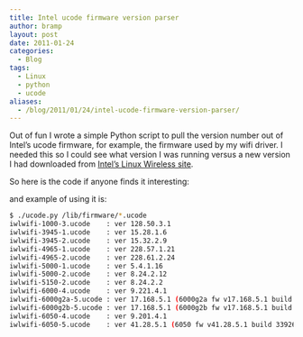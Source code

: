 ```yaml
---
title: Intel ucode firmware version parser
author: bramp
layout: post
date: 2011-01-24
categories:
  - Blog
tags:
  - Linux
  - python
  - ucode
aliases:
  - /blog/2011/01/24/intel-ucode-firmware-version-parser/
---
```

Out of fun I wrote a simple Python script to pull the version number out of Intel&#8217;s ucode firmware, for example, the firmware used by my wifi driver. I needed this so I could see what version I was running versus a new version I had downloaded from [Intel&#8217;s Linux Wireless site][1].

So here is the code if anyone finds it interesting:  


and example of using it is:

```bash
$ ./ucode.py /lib/firmware/*.ucode
iwlwifi-1000-3.ucode    : ver 128.50.3.1
iwlwifi-3945-1.ucode    : ver 15.28.1.6
iwlwifi-3945-2.ucode    : ver 15.32.2.9
iwlwifi-4965-1.ucode    : ver 228.57.1.21
iwlwifi-4965-2.ucode    : ver 228.61.2.24
iwlwifi-5000-1.ucode    : ver 5.4.1.16
iwlwifi-5000-2.ucode    : ver 8.24.2.12
iwlwifi-5150-2.ucode    : ver 8.24.2.2
iwlwifi-6000-4.ucode    : ver 9.221.4.1
iwlwifi-6000g2a-5.ucode : ver 17.168.5.1 (6000g2a fw v17.168.5.1 build 33993)
iwlwifi-6000g2b-5.ucode : ver 17.168.5.1 (6000g2b fw v17.168.5.1 build 33993)
iwlwifi-6050-4.ucode    : ver 9.201.4.1
iwlwifi-6050-5.ucode    : ver 41.28.5.1 (6050 fw v41.28.5.1 build 33926)
```

 [1]: http://intellinuxwireless.org/?n=Downloads
 
